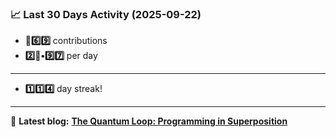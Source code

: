 <!--START_STATS-->
### 📈 Last 30 Days Activity (2025-09-22)  
- **🎱6️⃣9️⃣** contributions  
- **2️⃣🎱•9️⃣7️⃣** per day
---
- **1️⃣1️⃣4️⃣** day streak!
---
📝 **Latest blog:** [**The Quantum Loop: Programming in Superposition**](https://andriak.com/blog/quantum-loop)
<!--END_STATS-->
